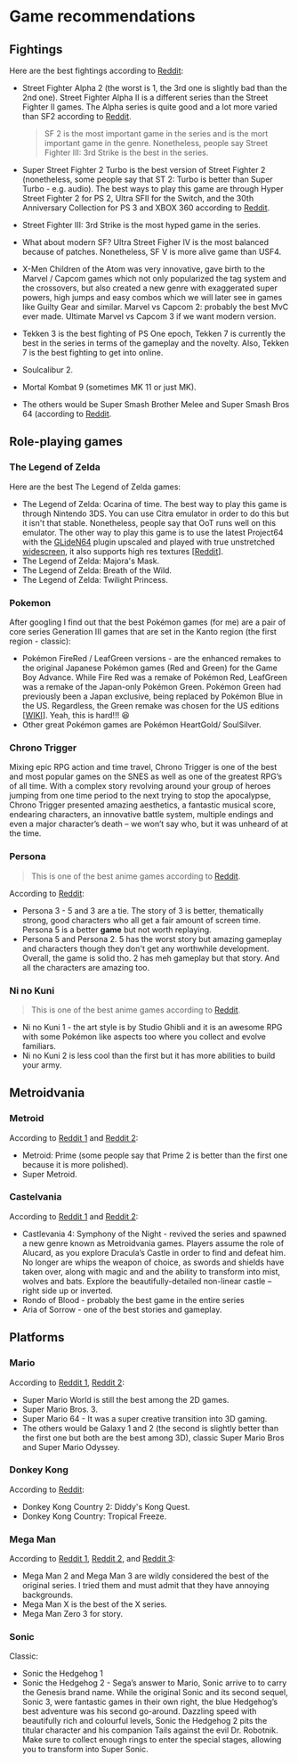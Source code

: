 # Game recommendations

## Fightings

Here are the best fightings according to [Reddit](https://www.reddit.com/r/Fighters/comments/8aodlb/best_fighting_games_of_all_time/):

- Street Fighter Alpha 2 (the worst is 1, the 3rd one is slightly bad than the 2nd one). Street Fighter Alpha II is a different series than the Street Fighter II games. The Alpha series is quite good and a lot more varied than SF2 according to [Reddit](https://www.reddit.com/r/StreetFighter/comments/61wbxe/best_version_of_sfii/).

  > SF 2 is the most important game in the series and is the mort important game in the genre. Nonetheless, people say Street Fighter III: 3rd Strike is the best in the series.

- Super Street Fighter 2 Turbo is the best version of Street Fighter 2 (nonetheless, some people say that ST 2: Turbo is better than Super Turbo - e.g. audio). The best ways to play this game are through Hyper Street Fighter 2 for PS 2, Ultra SFII for the Switch, and the 30th Anniversary Collection for PS 3 and XBOX 360 according to [Reddit](https://www.reddit.com/r/StreetFighter/comments/7r0n54/what_is_the_difference_between_all_the_street/).

- Street Fighter III: 3rd Strike is the most hyped game in the series.

- What about modern SF? Ultra Street Figher lV is the most balanced because of patches. Nonetheless, SF V is more alive game than USF4.

- X-Men Children of the Atom was very innovative, gave birth to the Marvel / Capcom games which not only popularized the tag system and the crossovers, but also created a new genre with exaggerated super powers, high jumps and easy combos which we will later see in games like Guilty Gear and similar. Marvel vs Capcom 2: probably the best MvC ever made. Ultimate Marvel vs Capcom 3 if we want modern version.

- Tekken 3 is the best fighting of PS One epoch, Tekken 7 is currently the best in the series in terms of the gameplay and the novelty. Also, Tekken 7 is the best fighting to get into online.

- Soulcalibur 2.

- Mortal Kombat 9 (sometimes MK 11 or just MK).

- The others would be Super Smash Brother Melee and Super Smash Bros 64 (according to [Reddit](https://www.reddit.com/r/AskReddit/comments/459z3g/what_is_the_best_fighting_game_ever/?sort=top).

## Role-playing games

### The Legend of Zelda

Here are the best The Legend of Zelda games:

- The Legend of Zelda: Ocarina of time. The best way to play this game is through Nintendo 3DS. You can use Citra emulator in order to do this but it isn't that stable. Nonetheless, people say that OoT runs well on this emulator. The other way to play this game is to use the latest Project64 with the [GLideN64](http://www.emucr.com/2016/10/gliden64-git-20161016.html) plugin upscaled and played with true unstretched [widescreen](http://i.imgur.com/EEe7Wrx.jpg), it also supports high res textures [[Reddit](https://www.reddit.com/r/emulation/comments/5ajs18/best_way_to_play_emulated_ocarina_of_time_in_2016/?sort=top)].
- The Legend of Zelda: Majora's Mask.
- The Legend of Zelda: Breath of the Wild.
- The Legend of Zelda: Twilight Princess.

### Pokemon

After googling I find out that the best Pokémon games (for me) are a pair of core series Generation III games that are set in the Kanto region (the first region - classic):

- Pokémon FireRed / LeafGreen versions - are the enhanced remakes to the original Japanese Pokémon games (Red and Green) for the Game Boy Advance. While Fire Red was a remake of Pokémon Red, LeafGreen was a remake of the Japan-only Pokémon Green. Pokémon Green had previously been a Japan exclusive, being replaced by Pokémon Blue in the US. Regardless, the Green remake was chosen for the US editions [[WIKI]([https://nintendo.fandom.com/wiki/Pok%C3%A9mon_FireRed_and_LeafGreen](https://nintendo.fandom.com/wiki/Pokémon_FireRed_and_LeafGreen))]. Yeah, this is hard!!! :laughing:
- Other great Pokémon games are Pokémon HeartGold/ SoulSilver.

### Chrono Trigger

Mixing epic RPG action and time travel, Chrono Trigger is one of the best and most popular games on the SNES as well as one of the greatest RPG’s of all time. With a complex story revolving around your group of heroes jumping from one time period to the next trying to stop the apocalypse, Chrono Trigger presented amazing aesthetics, a fantastic musical score, endearing characters, an innovative battle system, multiple endings and even a major character’s death – we won’t say who, but it was unheard of at the time.

### Persona

> This is one of the best anime games according to [Reddit](https://www.reddit.com/r/anime/comments/brovbl/good_anime_games/).

According to [Reddit](https://www.reddit.com/r/PERSoNA/comments/9mbj87/whats_the_general_consensus_on_best_persona_game/):

- Persona 3 - 5 and 3 are a tie. The story of 3 is better, thematically strong, good characters who all get a fair amount of screen time. Persona 5 is a better **game** but not worth replaying. 
- Persona 5 and Persona 2. 5 has the worst story but amazing gameplay and characters though they don't get any worthwhile development. Overall, the game is solid tho. 2 has meh gameplay but that story. And all the characters are amazing too.

### Ni no Kuni

> This is one of the best anime games according to [Reddit](https://www.reddit.com/r/anime/comments/brovbl/good_anime_games/).

- Ni no Kuni 1 - the art style is by Studio Ghibli and it is an awesome RPG with some Pokémon like aspects too where you collect and evolve familiars.
- Ni no Kuni 2 is less cool than the first but it has more abilities to build your army.

## Metroidvania

### Metroid

According to [Reddit 1](https://www.reddit.com/r/Metroid/comments/1rwsx8/how_would_you_rank_the_games_best_to_worst/) and [Reddit 2](https://www.reddit.com/r/Metroid/comments/9gcby0/what_are_your_top_5_metroid_games/):

- Metroid: Prime (some people say that Prime 2 is better than the first one because it is more polished).
- Super Metroid.

### Castelvania

According to [Reddit 1](https://www.reddit.com/r/castlevania/comments/96ldav/what_are_the_essential_castlevania_games_that_i/) and [Reddit 2](https://www.reddit.com/r/castlevania/comments/8ehgo1/what_are_your_personal_top_10_castlevania_games/):

- Castlevania 4: Symphony of the Night - revived the series and spawned a new genre known as Metroidvania games. Players assume the role of Alucard, as you explore Dracula’s Castle in order to find and defeat him. No longer are whips the weapon of choice, as swords and shields have taken over, along with magic and and the ability to transform into mist, wolves and bats. Explore the beautifully-detailed non-linear castle – right side up or inverted.
- Rondo of Blood - probably the best game in the entire series
- Aria of Sorrow - one of the best stories and gameplay.

## Platforms

### Mario

According to [Reddit 1](https://www.reddit.com/r/nintendo/comments/6a080g/super_mario_games_what_are_your_alltime_rankings/), [Reddit 2](https://www.reddit.com/r/AskReddit/comments/7y3sjd/what_do_you_think_is_the_best_mario_game_and_why/?sort=top):

- Super Mario World is still the best among the 2D games.
- Super Mario Bros. 3.
- Super Mario 64 - It was a super creative transition into 3D gaming.
- The others would be Galaxy 1 and 2 (the second is slightly better than the first one but both are the best among 3D), classic Super Mario Bros and Super Mario Odyssey.

### Donkey Kong

According to [Reddit](https://www.reddit.com/r/nintendo/comments/6vcx5r/whats_your_favorite_donkey_kong_game_from_the/):

- Donkey Kong Country 2: Diddy's Kong Quest.
- Donkey Kong Country: Tropical Freeze.

### Mega Man

According to [Reddit 1](https://www.reddit.com/r/patientgamers/comments/9l4jgs/what_is_the_best_mega_man_game_in_2018/?sort=top), [Reddit 2](https://www.reddit.com/r/Megaman/comments/9mlkkp/what_is_the_best_mega_man_game_out_of_the_entire/?sort=top), and [Reddit 3](https://www.reddit.com/r/Megaman/comments/aahasi/what_do_you_think_is_the_best_mega_man_game/):

- Mega Man 2 and Mega Man 3 are wildly considered the best of the original series. I tried them and must admit that they have annoying backgrounds.
- Mega Man X is the best of the X series.
- Mega Man Zero 3 for story.

### Sonic

Classic:

- Sonic the Hedgehog 1
- Sonic the Hedgehog 2 - Sega’s answer to Mario, Sonic arrive to to carry the Genesis brand name. While the original Sonic and its second sequel, Sonic 3, were fantastic games in their own right, the blue Hedgehog’s best adventure was his second go-around. Dazzling speed with beautifully rich and colourful levels, Sonic the Hedgehog 2 pits the titular character and his companion Tails against the evil Dr. Robotnik. Make sure to collect enough rings to enter the special stages, allowing you to transform into Super Sonic.

